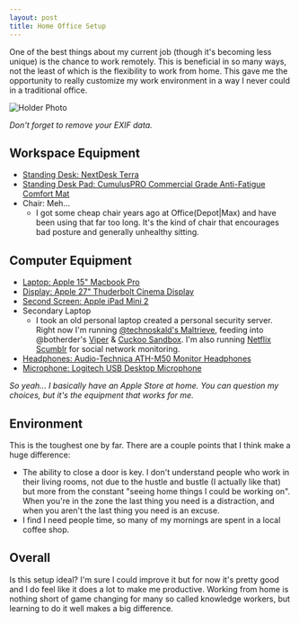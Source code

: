 ```yaml
---
layout: post
title: Home Office Setup
---
```


One of the best things about my current job (though it's becoming less unique) is the chance to work remotely. This is beneficial in so many ways, not the least of which is the flexibility to work from home. This gave me the opportunity to really customize my work environment in a way I never could in a traditional office.

![Holder Photo](http://riskcontrolstrategies.com/wp-content/uploads/2010/09/office.jpg)

_Don't forget to remove your EXIF data._

## Workspace Equipment

- [Standing Desk: NextDesk Terra](http://www.nextdesks.com/terra)
- [Standing Desk Pad: CumulusPRO Commercial Grade Anti-Fatigue Comfort Mat ](http://www.amazon.com/CumulusPRO-Commercial-Anti-Fatigue-Comfort-24-inch/dp/B005UA2WO2/ref=sr_1_3?ie=UTF8&qid=1423326241&sr=8-3&keywords=standing+desk+pad)
- Chair: Meh...
    - I got some cheap chair years ago at Office(Depot\|Max) and have been using that far too long. It's the kind of chair that encourages bad posture and generally unhealthy sitting.

## Computer Equipment

- [Laptop: Apple 15" Macbook Pro](http://www.apple.com/macbook-pro/)
- [Display: Apple 27" Thuderbolt Cinema Display](http://www.apple.com/displays/)
- [Second Screen: Apple iPad Mini 2](http://www.apple.com/ipad-mini)
- Secondary Laptop
    - I took an old personal laptop created a personal security server. Right now I'm running [@technoskald's Maltrieve](https://github.com/technoskald/maltrieve), feeding into @botherder's [Viper](https://github.com/botherder/viper) & [Cuckoo Sandbox](https://github.com/cuckoobox/cuckoo). I'm also running [Netflix Scumblr](https://github.com/netflix/scumblr) for social network monitoring.
- [Headphones: Audio-Technica ATH-M50 Monitor Headphones](http://www.amazon.com/Audio-Technica-ATH-M50-Professional-Monitor-Headphones/dp/B000ULAP4U)
- [Microphone: Logitech USB Desktop Microphone](http://support.logitech.com/product/usb-desktop-microphone)

_So yeah... I basically have an Apple Store at home. You can question my choices, but it's the equipment that works for me._

## Environment

This is the toughest one by far. There are a couple points that I think make a huge difference:

- The ability to close a door is key. I don't understand people who work in their living rooms, not due to the hustle and bustle (I actually like that) but more from the constant "seeing home things I could be working on". When you're in the zone the last thing you need is a distraction, and when you aren't the last thing you need is an excuse.
- I find I need people time, so many of my mornings are spent in a local coffee shop.

## Overall

Is this setup ideal? I'm sure I could improve it but for now it's pretty good and I do feel like it does a lot to make me productive. Working from home is nothing short of game changing for many so called knowledge workers, but learning to do it well makes a big difference.
